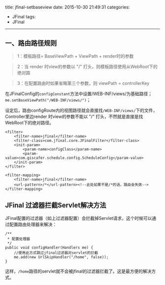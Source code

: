 title: jfinal-setbaseview
date: 2015-10-30 21:49:31
categories:
- JFinal
tags:
- JFinal
---

## 一、路由路径规则

 > 1：模板路径= BaseViewPath + ViewPath + render时的参数

 > 2：当 render 时view的参数以 "/" 打头，则模板路径使用从WebRoot下的绝对路
 
 > 3：在配置路由时如果省略第三个参数，则 viewPath = controllerKey

<!--more-->

在JFinalConfig的`configConstant`方法中设置/WEB-INF/views/为基础路径；
`me.setBaseViewPath("/WEB-INF/views/")`；

设定后，路由configRoute内的视图路径就会直接找`/WEB-INF/views/`下的文件，Controller里边render 时view的参数不能以 "/" 打头，不然就是直接是找WebRoot下的绝对路径。


    <filter>
		<filter-name>jfinal</filter-name>
		<filter-class>com.jfinal.core.JFinalFilter</filter-class>
		<init-param>
			<param-name>configClass</param-name>
			<param-value>com.giscafer.schedule.config.ScheduleConfig</param-value>
		</init-param>
	</filter>

	<filter-mapping>
		<filter-name>jfinal</filter-name>
		<url-pattern>/*</url-pattern><!--此处如果不是/*的话，路由会失效-->
	</filter-mapping>


## JFinal 过滤器拦截Servlet解决方法

JFinal配置的过滤器（如上过滤器配置）会拦截掉Servlet请求，这个时候可以通过配置路由处理器来解决：

    /**
	 * 配置处理器
	 */
	public void configHandler(Handlers me) {
		//使用此方式跳过jfinal过滤器对servlet的拦截
		me.add(new UrlSkipHandler("/home", false));
	}

这样，`/home`路径的servlet就不会被jfinal的过滤器拦截了。这是最方便的解决方式。